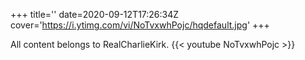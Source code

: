 +++
title=''
date=2020-09-12T17:26:34Z
cover='https://i.ytimg.com/vi/NoTvxwhPojc/hqdefault.jpg'
+++

All content belongs to RealCharlieKirk.
{{< youtube NoTvxwhPojc >}}
